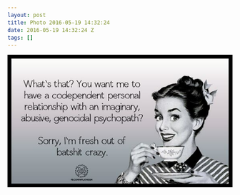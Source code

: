 ```yaml
---
layout: post
title: Photo 2016-05-19 14:32:24
date: 2016-05-19 14:32:24 Z
tags: []
---
```

![](/media/2016/05/144604171469.jpg)
